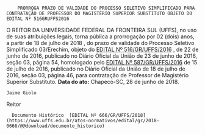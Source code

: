        PRORROGA PRAZO DE VALIDADE DO PROCESSO SELETIVO SIMPLIFICADO PARA CONTRATAÇÃO DE PROFESSOR DO MAGISTÉRIO SUPERIOR SUBSTITUTO OBJETO DO EDITAL Nº 516GRUFFS2016  

 O REITOR DA UNIVERSIDADE FEDERAL DA FRONTEIRA SUL (UFFS), no uso de suas atribuições legais, torna pública a prorrogação por 02 (dois) anos, a partir de 18 de julho de 2018 , do prazo de validade do Processo Seletivo Simplificado 03/Erechim, objeto do [EDITAL Nº 516/GR/UFFS/2016](https://www.uffs.edu.br/atos-normativos/edital/gr/2016-0516)  , de 22 de junho de 2016, publicado no Diário Oficial da União de 23 de junho de 2016, seção 03, página 54, homologado pelo [EDITAL Nº 587/GR/UFFS/2016](https://www.uffs.edu.br/atos-normativos/edital/gr/2016-0587)  de 15 de julho de 2016, publicado no Diário Oficial da União de 18 de julho de 2016, seção 03, página 46, para contratação de Professor de Magistério Superior Substituto.      **Data do ato:** Chapecó-SC, 28 de junho de 2018.   
 

    Jaime Giolo   
 Reitor 

      Documento Histórico  [EDITAL Nº 666/GR/UFFS/2018](https://www.uffs.edu.br/atos-normativos/edital/gr/2018-0666/@@download/documento_historico)     
      